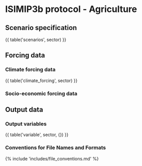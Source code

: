 ISIMIP3b protocol - Agriculture
===============================

Scenario specification
----------------------

{{ table('scenarios', sector) }}

Forcing data
------------

### Climate forcing data

{{ table('climate_forcing', sector) }}

### Socio-economic forcing data

Output data
-----------

### Output variables

{{ table('variable', sector, {}) }}

### Conventions for File Names and Formats

{% include 'includes/file_conventions.md' %}
